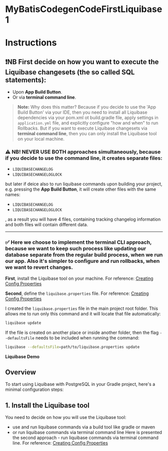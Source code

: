 # MyBatisCodegenCodeFirstLiquibase1



# Instructions

## :exclamation:NB **First decide** on how you want to execute the Liquibase changesets (the so called SQL statements):
  - Upon **App Build Button**.
  - Or via **terminal command line**.

> **Note:** Why does this matter? Because if you decide to use the 'App Build Button' via your IDE, then you need to install all Liquibase dependencies via your pom.xml ot build.gradle file, apply settings in `application.yml` file, and explicitly configure "how and when" to run Rollbacks. But if you want to execute Liquibase changesets via **terminal command line**, then you can only install the Liquibase tool on your local machine.

### :warning: NB! NEVER USE BOTH approaches simultaneously, because if you decide to use the command line, it **creates separate files**:
  - `LIQUIBASECHANGELOG`
  - `LIQUIBASECHANGELOGLOCK`

but later if deice also to run liquibase commands upon building your project, e.g. pressing the **App Build Button**, it will create other files with the same names:
  - `LIQUIBASECHANGELOG`
  - `LIQUIBASECHANGELOGLOCK`

, as a result you will have 4 files, containing tracking changelog information and both files will contain different data.

---

### :white_check_mark: Here we choose to implement the **terminal CLI** approach, because we want to keep such process like updating our database separate from the regular build process, when we run our app. Also it's simpler to configure and run rollbacks, when we want to revert changes.

**First**, install the Liquibase tool on your machine.
For reference: [Creating Config Properties](https://docs.liquibase.com/start/install/home.html)


**Second**,  define the `liquibase.properties` file. 
For reference: [Creating Config Properties](https://docs.liquibase.com/concepts/connections/creating-config-properties.html)

I created the `liquibase.properties` file in the main project root folder. This allows me to run only this command and it will locate that file automatically:
```bash
liquibase update
```
If the file is created on another place or inside another folder, then the flag `--defaultsFile` needs to be included when running the command:
```bash
liquibase --defaultsFile=path/to/liquibase.properties update
```











**Liquibase Demo** 

## Overview

To start using Liquibase with PostgreSQL in your Gradle project, here's a minimal configuration steps:

## 1. Install the Liquibase tool

You need to decide on how you will use the Liquibase tool:
- use and run liquibase commands via a build tool like gradle or maven
- or run liquibase commands via terminal command line
Here is presented the second approach - run liquibase commands via terminal command line.
For reference: [Creating Config Properties]([https://docs.liquibase.com/concepts/connections/creating-config-properties.html](https://docs.liquibase.com/start/install/home.html))




